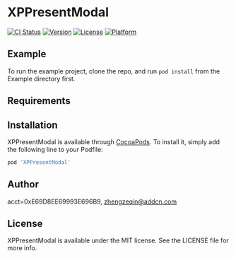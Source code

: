 # XPPresentModal

[![CI Status](https://img.shields.io/travis/acct<blob>=0xE69D8EE69993E696B9/XPPresentModal.svg?style=flat)](https://travis-ci.org/acct<blob>=0xE69D8EE69993E696B9/XPPresentModal)
[![Version](https://img.shields.io/cocoapods/v/XPPresentModal.svg?style=flat)](https://cocoapods.org/pods/XPPresentModal)
[![License](https://img.shields.io/cocoapods/l/XPPresentModal.svg?style=flat)](https://cocoapods.org/pods/XPPresentModal)
[![Platform](https://img.shields.io/cocoapods/p/XPPresentModal.svg?style=flat)](https://cocoapods.org/pods/XPPresentModal)

## Example

To run the example project, clone the repo, and run `pod install` from the Example directory first.

## Requirements

## Installation

XPPresentModal is available through [CocoaPods](https://cocoapods.org). To install
it, simply add the following line to your Podfile:

```ruby
pod 'XPPresentModal'
```

## Author

acct<blob>=0xE69D8EE69993E696B9, zhengzeqin@addcn.com

## License

XPPresentModal is available under the MIT license. See the LICENSE file for more info.
